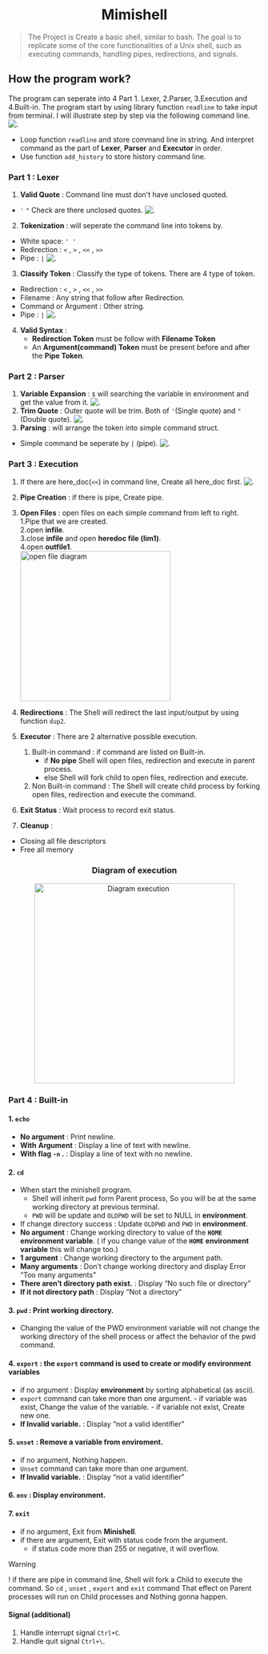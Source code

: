 <h1 align="center">Mimishell</h1>

> The Project is Create a basic shell, similar to bash. The goal is to replicate some of the core functionalities of a Unix shell, such as executing commands, handling pipes, redirections, and signals.

## How the program work?
The program can seperate into 4 Part 1. Lexer, 2.Parser, 3.Execution and 4.Built-in. The program start by using library function `readline` to take input from terminal. I will illustrate step by step via the following command line.
![.](images/readline.png)
- Loop function `readline` and store command line in string. And interpret command as the part of **Lexer**, **Parser** and **Executor** in order.
- Use function `add_history` to store history command line.
### Part 1 : Lexer
1. **Valid Quote** : Command line must don't have unclosed quoted.
- `'` `"` Check are there unclosed quotes.
![.](images/01lexer-checkquote.png)
2. **Tokenization** : will seperate the command line into tokens by.
- White space: `' '` 
- Redirection : `<` , `>` , `<<` , `>>`
- Pipe : `|`
![.](images/01lexer-tokenization.png)
3. **Classify Token** : Classify the type of tokens. There are 4 type of token.
- Redirection : `<` , `>` , `<<` , `>>`
- Filename : Any string that follow after Redirection.
- Command or Argument : Other string.
- Pipe : `|`
![.](images/01lexer-classify_token.png)
4. **Valid Syntax** :
    - **Redirection Token** must be follow with **Filename Token**
    - An **Argument(command) Token** must be present before and after the **Pipe Token**.

### Part 2 : Parser
1. **Variable Expansion** : `$` will searching the variable in environment and get the value from it.
![.](images/02parser-expander.png)
2. **Trim Quote** : Outer quote will be trim. Both of `'`(Single quote) and `"`(Double quote).
![.](images/02parser-trim_quote.png)
3. **Parsing** : will arrange the token into simple command struct.
- Simple command be seperate by `|` (pipe).
![.](images/02parser-parsing_token.png)

### Part 3 : Execution
1. If there are here_doc(`<<`) in command line, Create all here_doc first.
![.](images/03executor-create_heredoc.png)
2. **Pipe Creation** : if there is pipe, Create pipe.
3. **Open Files** : open files on each simple command from left to right.<br>
    1.Pipe that we are created.<br>
    2.open **infile**.<br>
    3.close **infile** and open **heredoc file (lim1)**.<br>
    4.open **outfile1**.<br>
    <img alt="open file diagram" width="300" src="images/03executor-open_file.png">

4. **Redirections** : The Shell will redirect the last input/output by using function `dup2`.
5. **Executor** : There are 2 alternative possible execution.
    1. Built-in command : if command are listed on Built-in.
        - if **No pipe** Shell will open files, redirection and execute in parent process.
        - else Shell will fork child to open files, redirection and execute.
    2. Non Built-in command : The Shell will create child process by forking open files, redirection and execute the command.
6. **Exit Status** : Wait process to record exit status.
7. **Cleanup** :
- Closing all file descriptors
- Free all memory

<h3 align="center">Diagram of execution</h3>
<p align="center"><img src="images/03executor-diagram.png" alt="Diagram execution" width="400"></p>

### Part 4 : Built-in
#### 1. `echo`
- **No argument** : Print newline.
- **With** **Argument** : Display a line of text with newline.
- **With flag `-n` .** : Display a line of text with no newline.
#### 2. `cd`
- When start the minishell program.
    - Shell will inherit `pwd` form Parent process, So you will be at the same working directory at previous terminal.
    - `PWD` will be update and `OLDPWD` will be set to NULL in **environment**.
- If change directory success : Update `OLDPWD` and `PWD` in **environment**.
- **No argument** : Change working directory to value of the **`HOME`** **environment variable**. ( if you change value of the **`HOME`** **environment variable** this will change too.)
- **1 argument** : Change working directory to the argument path.
- **Many arguments** : Don’t change working directory and display Error “Too many arguments”
- **There aren’t directory path exist.** : Display “No such file or directory”
- **If it not directory path** : Display “Not a directory”
#### 3. `pwd` : Print working directory.
- Changing the value of the PWD environment variable will not change the working directory of the shell process or affect the behavior of the pwd command.
#### 4. `export` : the `export` command is used to create or modify environment variables
- if no argument : Display **environment** by sorting alphabetical (as ascii).
- `export` command can take more than one argument.
        - if variable was exist, Change the value of the variable.
        - if variable not exist, Create new one.
- **If Invalid variable.** : Display “not a valid identifier”
#### 5. `unset` : Remove a variable from enviroment.
- if no argument, Nothing happen.
- `Unset` command can take more than one argument.
- **If Invalid variable.** : Display “not a valid identifier”
#### 6. `env` : Display environment.
#### 7. `exit`
- if no argument, Exit from **Minishell**.
- if there are argument, Exit with status code from the argument.
    - if status code more than 255 or negative, it will overflow.

> [!WARNING]
> ! if there are pipe in command line, Shell will fork a Child to execute the command. So `cd` , `unset` , `export` and `exit` command That effect on Parent processes will run on Child processes and Nothing gonna happen.
#### Signal (additional)
1. Handle interrupt signal `Ctrl+C`.<br>
2. Handle quit signal `Ctrl+\`.<br>

